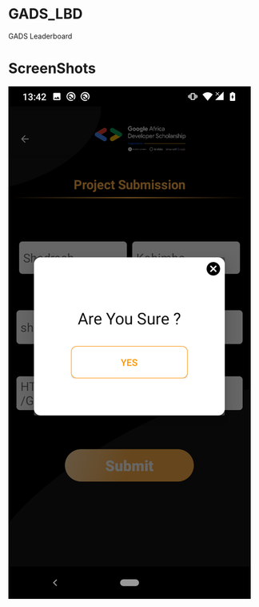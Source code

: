 # GADS_LBD
GADS Leaderboard

# ScreenShots
![](https://github.com/ShadKobimbo/GADS_LBD/blob/master/ScreenShots/AreYouSure.png?raw=true "Confirmation Before Submission")

